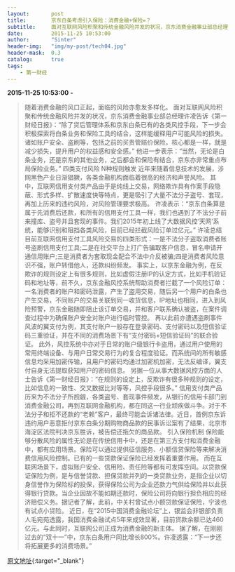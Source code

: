 ```yaml
---
layout:       post
title:        京东白条考虑引入保险：消费金融+保险=？
subtitle:     面对互联网风险积聚和传统金融风险并发的状况，京东消费金融事业部总经理许凌告诉《第一财经日报》：“除了贷后管理体系和京东白条已有的各类风控手段，下一步会积极探索将白条业务和保险工具的结合，这样能缓释用户可能风险的损失。诸如账户安全、盗刷等，包括之前的买贵管赔价保险，核心都是一样，就是减少损失，提升用户的权益感和安全感。”
date:         2015-11-25 10:53:00
author:       "Sinter"
header-img:   "img/my-post/tech04.jpg"
header-mask:  0.3
catalog:      true
tags:
    - 第一财经
---
```


**2015-11-25 10:53:00**  **-**

> 随着消费金融的风口正起，面临的风险亦愈发多样化。
面对互联网风险积聚和传统金融风险并发的状况，京东消费金融事业部总经理许凌告诉《第一财经日报》：“除了贷后管理体系和京东白条已有的各类风控手段，下一步会积极探索将白条业务和保险工具的结合，这样能缓释用户可能风险的损失。诸如账户安全、盗刷等，包括之前的买贵管赔价保险，核心都是一样，就是减少损失，提升用户的权益感和安全感。”
他进一步表示：“当然，无论是白条业务，还是京东的其他业务，之后都会和保险有结合，京东亦非常重点布局保险业务。”
四类支付风险 N种规则触发
近年来随着信息技术的发展，涉网黑色产业日渐猖獗，各类金融机构面临着很高的经济和声誉风险。
其中，互联网信用支付类产品由于是纯线上交易，网络欺诈具有作案手段隐蔽、形式多样、扩散速度快等特点，更是吸引了大量不法分子盗号、套现，再加上历来的违约风险，对风险管理要求极高。
许凌表示：“京东白条算是属于先消费后还款，和所有的信用支付工具一样，我们也遇到了不法分子前来撞库、盗号并且套现的事件。我们2015年初上线了大数据风控‘天网’系统，能够识别和阻挡各类风险，目前已经拦截风险订单过亿元。”
许凌总结目前互联网信用支付工具风险交易的四类形式：一是不法分子盗取消费者账号盗刷信用支付工具;二是在社交平台上打广告骗取客户信息，冒名申请开通信用账户;三是消费者为套取现金配合不法中介反被骗;四是消费者风险意识不强，账户转借他人，还款纠纷频发。
事实上，以京东金融为例，在反欺诈的规则设定上有很多规则，比如虚假注册IP的认定方式，比如手机验证码和地址等，前不久，京东金融风控系统帮助消费者拦截了一个风险订单：一名消费者的账户和密码泄露，产生了盗用交易，随后另一个用户的白条也产生交易，不同账户的交易关联到同一收货信息，IP地址也相同，进入到风险预警，京东金融随即阻止该订单交易，并和客户联系确认被盗，在案件调查过程中为确保账户安全对账户进行临时管控。
再以此前亦遭遇盗刷事件风波的翼支付为例，其支付账户一般存在登录密码、支付密码以及短信验证码三重验证，并在不同的消费场景下有“支付密码+短信验证码”的联合验证。
此外，风控系统中亦对于日常的账户级银行卡盗用，通过用户使用的常用终端设备、与用户日常交易行为的复合程度验证。而系统间的所有敏感信息均采用加密传输，且用户的密码均通过加密机加密，无法反编译，翼支付自身无法提取获知用户的密码信息。
另据一位从事大数据风控方面的人士告诉《第一财经日报》：“在规则的设定上，反欺诈有很多种规则的设定，比如信息的一致性、交叉数据比对等等，风控手段很多。”
信用支付类产品历来为不法分子所觊觎，各类盗号、套现事件频发，从银行的信用卡部门到消费金融公司，再到互联网金融机构，都在同这一行业顽疾做斗争。对于不法分子和拒不还款的“老赖”客户，最终可能会诉诸法律。近日，首例京东诉违约用户恶意拒付京东白条分期购物商品款的民事诉讼案有了结果，北京市海淀区法院判决京东胜诉，被告偿还拖欠的商品款。
引入保险机制
保险能够分散风险的属性无论是在传统信用卡中，还是在第三方支付和消费金融中，都有应用场景。保险可以通过提供征信服务、小额信贷保险等来解决消费信用风险控制。已有的一些贷款保证保险已经发挥着重要作用。
而在互联网场景下，虚拟账户安全、信用险、责任险等都有可发挥空间。以贷款保证保险为例，是与信誉贷款、担保贷款并列的一类贷款业务，是指企业以切身信誉作为保险标的投保，获得保险公司为企业还款力气供给保险并以此获得银行贷款。当企业因故不能如期还款时，保险公司将向银行担负相应的经济赔偿义务。据记者了解，此前，中关村曾试点小额贷款保证保险，宁波也有试点小贷险。
近日，在“2015中国消费金融论坛”上，银监会非银部负责人毛宛苑透露，我国消费金融试点5年来成效显著，目前贷款余额已达460亿元。与此同时，互联网公司正成为消费金融的新主体。
据了解，在刚刚过去的“双十一”中，京东白条用户同比增长800%。许凌透露：“下一步还将拓展更多的消费场景。”


[原文地址](http://www.yicai.com/news/4716728.html){:target="_blank"}


